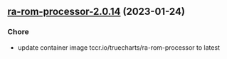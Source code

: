 

## [ra-rom-processor-2.0.14](https://github.com/truecharts/charts/compare/ra-rom-processor-2.0.13...ra-rom-processor-2.0.14) (2023-01-24)

### Chore

- update container image tccr.io/truecharts/ra-rom-processor to latest
  
  